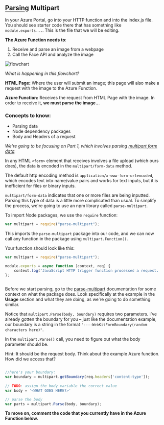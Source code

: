 ## [Parsing](https://oxylabs.io/blog/what-is-data-parser#:~:text=Data%20parsing%20is%20a%20method,be%20easily%20read%20and%20understood.) Multipart

In your Azure Portal, go into your HTTP function and into the index.js file. You should see starter code there that has something like `module.exports...`.
This is the file that we will be editing.

**The Azure Function needs to:**

1. Receive and parse an image from a webpage
2. Call the Face API and analyze the image 

![flowchart](https://github.com/emsesc/creating-an-emotion-reader-with-azure/blob/main/images/parsemultipart.png)

*What is happening in this flowchart?*

**HTML Page:** Where the user will submit an image; this page will also make a request with the image to the Azure Function.

**Azure Function:** Receives the request from HTML Page with the image. In order to receive it, **we must parse the image...**

### Concepts to know:
* Parsing data
* Node dependency packages
* Body and Headers of a request

*We're going to be focusing on Part 1, which involves parsing [multipart form data](https://stackoverflow.com/questions/4526273/what-does-enctype-multipart-form-data-mean).* 

In any HTML `<form>` element that receives involves a file upload (which ours does), the data is encoded in the `multipart/form-data` method. 

The default http encoding method is `application/x-www-form-urlencoded`, which encodes text into name/value pairs and works for text inputs, but it is inefficient for files or binary inputs. 

`multipart/form-data` indicates that one or more files are being inputted. Parsing this type of data is a little more complicated than usual. To simplify the process, we're going to use an npm library called `parse-multipart`.  

To import Node packages, we use the `require`  function:

```js
var multipart = require("parse-multipart");
```

This imports the `parse-multipart`  package into our code, and we can now call any function in the package using `multipart.Function()`. 

Your function should look like this:

```js
var multipart = require("parse-multipart");

module.exports = async function (context, req) {
    context.log('JavaScript HTTP trigger function processed a request.'); 
};
 
```

Before we start parsing, go to the [parse-multipart](https://www.npmjs.com/package/parse-multipart) documentation for some context on what the package does.  Look specifically at the example in the **Usage** section and what they are doing, as we're going to do something similar.

Notice that `multipart.Parse(body, boundary)`  requires two parameters.  I've already gotten the boundary for you – just like the documentation example, our boundary is a string in the format `"----WebKitFormBoundary(random characters here)"`. 

In the `multipart.Parse()` call, you need to figure out what the body parameter should be.

Hint: It should be the request body. Think about the example Azure function. How did we access that?

```js

//here's your boundary:
var boundary = multipart.getBoundary(req.headers['content-type']);
  
// TODO: assign the body variable the correct value
var body = '<WHAT GOES HERE?>'

// parse the body
var parts = multipart.Parse(body, boundary);
```

**To move on, comment the code that you currently have in the Azure Function below.**
